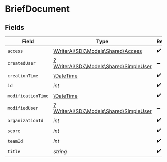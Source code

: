 # BriefDocument


## Fields

| Field                                                                        | Type                                                                         | Required                                                                     | Description                                                                  |
| ---------------------------------------------------------------------------- | ---------------------------------------------------------------------------- | ---------------------------------------------------------------------------- | ---------------------------------------------------------------------------- |
| `access`                                                                     | [\WriterAi\SDK\Models\Shared\Access](../../models/shared/Access.md)          | :heavy_check_mark:                                                           | N/A                                                                          |
| `createdUser`                                                                | [?\WriterAi\SDK\Models\Shared\SimpleUser](../../models/shared/SimpleUser.md) | :heavy_minus_sign:                                                           | N/A                                                                          |
| `creationTime`                                                               | [\DateTime](https://www.php.net/manual/en/class.datetime.php)                | :heavy_check_mark:                                                           | N/A                                                                          |
| `id`                                                                         | *int*                                                                        | :heavy_check_mark:                                                           | N/A                                                                          |
| `modificationTime`                                                           | [\DateTime](https://www.php.net/manual/en/class.datetime.php)                | :heavy_check_mark:                                                           | N/A                                                                          |
| `modifiedUser`                                                               | [?\WriterAi\SDK\Models\Shared\SimpleUser](../../models/shared/SimpleUser.md) | :heavy_minus_sign:                                                           | N/A                                                                          |
| `organizationId`                                                             | *int*                                                                        | :heavy_check_mark:                                                           | N/A                                                                          |
| `score`                                                                      | *int*                                                                        | :heavy_check_mark:                                                           | N/A                                                                          |
| `teamId`                                                                     | *int*                                                                        | :heavy_check_mark:                                                           | N/A                                                                          |
| `title`                                                                      | *string*                                                                     | :heavy_check_mark:                                                           | N/A                                                                          |